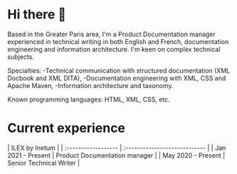 # Hi there 👋

Based in the Greater Paris area, I'm a Product Documentation manager experienced in technical writing in both English and French, documentation engineering and information architecture.
I'm keen on complex technical subjects.

Specialties: 
-Technical communication with structured documentation (XML Docbook and XML DITA), 
-Documentation engineering with XML, CSS and Apache Maven,
-Information architecture and taxonomy.

Known programming languages: HTML, XML, CSS, etc.

# Current experience

| ILEX by Inetum |
| :------------------ | :---------------------------- |
| Jan 2021 - Present  | Product Documentation manager |
| May 2020 - Present  | Senior Technical Writer       |


<!--
**marielelandais/marielelandais** is a ✨ _special_ ✨ repository because its `README.md` (this file) appears on your GitHub profile.

Here are some ideas to get you started:

- 🔭 I’m currently working on ...
- 🌱 I’m currently learning ...
- 👯 I’m looking to collaborate on ...
- 🤔 I’m looking for help with ...
- 💬 Ask me about ...
- 📫 How to reach me: ...
- 😄 Pronouns: ...
- ⚡ Fun fact: ...
-->
